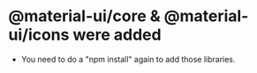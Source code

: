 # @material-ui/core & @material-ui/icons were added

- You need to do a "npm install" again to add those libraries.
